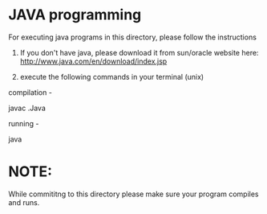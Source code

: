 JAVA programming
================

For executing java programs in this directory, please follow the instructions


1. If you don't have java, please download it from sun/oracle website here: http://www.java.com/en/download/index.jsp

2. execute the following commands in your terminal (unix)

 compilation - 
   
   javac <program name>.Java


 running - 

   java <program name>



NOTE:
=====
While commititng to this directory please make sure your program compiles and runs. 
